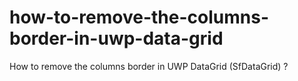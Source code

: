 # how-to-remove-the-columns-border-in-uwp-data-grid
How to remove the columns border in UWP DataGrid (SfDataGrid) ?

